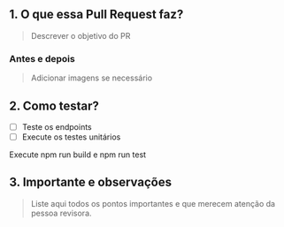 ## 1. O que essa Pull Request faz?

> Descrever o objetivo do PR

### Antes e depois

> Adicionar imagens se necessário

## 2. Como testar?

- [ ] Teste os endpoints
- [ ] Execute os testes unitários

Execute npm run build e npm run test

## 3. Importante e observações

> Liste aqui todos os pontos importantes e que merecem atenção da pessoa revisora.
